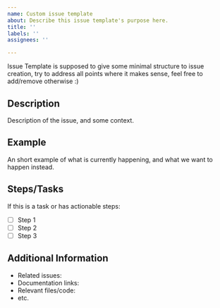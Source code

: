 ```yaml
---
name: Custom issue template
about: Describe this issue template's purpose here.
title: ''
labels: ''
assignees: ''

---
```


Issue Template is supposed to give some minimal structure to issue creation, try to address all points where it makes sense, feel free to add/remove otherwise :) 

## Description
Description of the issue, and some context.

## Example
An short example of what is currently happening, and what we want to happen instead. 

## Steps/Tasks
If this is a task or has actionable steps:
- [ ] Step 1
- [ ] Step 2
- [ ] Step 3

## Additional Information
- Related issues: 
- Documentation links:
- Relevant files/code:
- etc.
